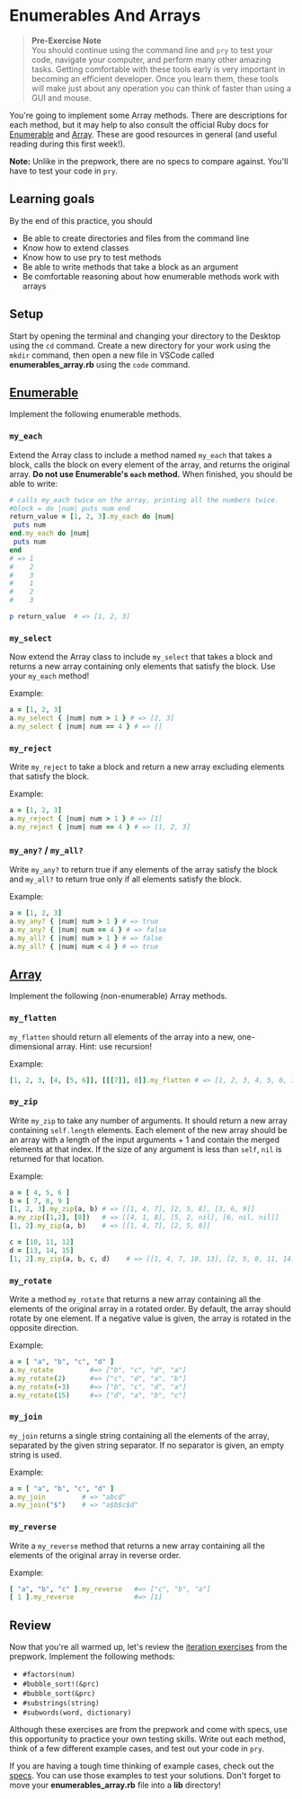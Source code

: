 # Enumerables And Arrays

> **Pre-Exercise Note**  
> You should continue using the command line and `pry` to test your code,
> navigate your computer, and perform many other amazing tasks. Getting
> comfortable with these tools early is very important in becoming an efficient
> developer. Once you learn them, these tools will make just about any operation
> you can think of faster than using a GUI and mouse.

You're going to implement some Array methods. There are descriptions for each
method, but it may help to also consult the official Ruby docs for
[Enumerable][docs-enumerable] and [Array][docs-array]. These are good
resources in general (and useful reading during this first week!).

**Note:** Unlike in the prepwork, there are no specs to compare against. You'll
have to test your code in `pry`.

## Learning goals

By the end of this practice, you should

* Be able to create directories and files from the command line
* Know how to extend classes
* Know how to use pry to test methods
* Be able to write methods that take a block as an argument
* Be comfortable reasoning about how enumerable methods work with arrays

## Setup

Start by opening the terminal and changing your directory to the Desktop using
the `cd` command. Create a new directory for your work using the `mkdir`
 command, then open a new file in VSCode called __enumerables_array.rb__ using
the `code` command.

## [Enumerable][docs-enumerable]

Implement the following enumerable methods.

### `my_each`

Extend the Array class to include a method named `my_each` that takes a block,
calls the block on every element of the array, and returns the original array.
**Do not use Enumerable's `each` method.** When finished, you should be able
to write:

```ruby
# calls my_each twice on the array, printing all the numbers twice.
#block = do |num| puts num end
return_value = [1, 2, 3].my_each do |num|
 puts num
end.my_each do |num|
 puts num
end
# => 1
#    2
#    3
#    1
#    2
#    3

p return_value  # => [1, 2, 3]
```

### `my_select`

Now extend the Array class to include `my_select` that takes a block and
returns a new array containing only elements that satisfy the block. Use your
`my_each` method!

Example:

```ruby
a = [1, 2, 3]
a.my_select { |num| num > 1 } # => [2, 3]
a.my_select { |num| num == 4 } # => []
```

### `my_reject`

Write `my_reject` to take a block and return a new array excluding elements that
satisfy the block.

Example:

```ruby
a = [1, 2, 3]
a.my_reject { |num| num > 1 } # => [1]
a.my_reject { |num| num == 4 } # => [1, 2, 3]
```

### `my_any?` / `my_all?`

Write `my_any?` to return true if any elements of the array satisfy the block
and `my_all?` to return true only if all elements satisfy the block.

Example:

```ruby
a = [1, 2, 3]
a.my_any? { |num| num > 1 } # => true
a.my_any? { |num| num == 4 } # => false
a.my_all? { |num| num > 1 } # => false
a.my_all? { |num| num < 4 } # => true
```

## [Array][docs-array]

Implement the following (non-enumerable) Array methods.

### `my_flatten`

`my_flatten` should return all elements of the array into a new, one-dimensional
array. Hint: use recursion!

Example:

```ruby
[1, 2, 3, [4, [5, 6]], [[[7]], 8]].my_flatten # => [1, 2, 3, 4, 5, 6, 7, 8]
```

### `my_zip`

Write `my_zip` to take any number of arguments. It should return a new array
containing `self.length` elements. Each element of the new array should be an
array with a length of the input arguments + 1 and contain the merged elements
at that index. If the size of any argument is less than `self`, `nil` is
returned for that location.

Example:

```ruby
a = [ 4, 5, 6 ]
b = [ 7, 8, 9 ]
[1, 2, 3].my_zip(a, b) # => [[1, 4, 7], [2, 5, 8], [3, 6, 9]]
a.my_zip([1,2], [8])   # => [[4, 1, 8], [5, 2, nil], [6, nil, nil]]
[1, 2].my_zip(a, b)    # => [[1, 4, 7], [2, 5, 8]]

c = [10, 11, 12]
d = [13, 14, 15]
[1, 2].my_zip(a, b, c, d)    # => [[1, 4, 7, 10, 13], [2, 5, 8, 11, 14]]
```

### `my_rotate`

Write a method `my_rotate` that returns a new array containing all the elements
of the original array in a rotated order. By default, the array should rotate by
one element. If a negative value is given, the array is rotated in the opposite
direction.

Example:

```ruby
a = [ "a", "b", "c", "d" ]
a.my_rotate         #=> ["b", "c", "d", "a"]
a.my_rotate(2)      #=> ["c", "d", "a", "b"]
a.my_rotate(-3)     #=> ["b", "c", "d", "a"]
a.my_rotate(15)     #=> ["d", "a", "b", "c"]
```

### `my_join`

`my_join` returns a single string containing all the elements of the array,
separated by the given string separator. If no separator is given, an empty
string is used.

Example:

```ruby
a = [ "a", "b", "c", "d" ]
a.my_join         # => "abcd"
a.my_join("$")    # => "a$b$c$d"
```

### `my_reverse`

Write a `my_reverse` method that returns a new array containing all the elements
of the original array in reverse order.

Example:

```ruby
[ "a", "b", "c" ].my_reverse   #=> ["c", "b", "a"]
[ 1 ].my_reverse               #=> [1]
```

## Review

Now that you're all warmed up, let's review the [iteration
exercises][prep-iter-exercises] from the prepwork. Implement the following
methods:

* `#factors(num)`
* `#bubble_sort!(&prc)`
* `#bubble_sort(&prc)`
* `#substrings(string)`
* `#subwords(word, dictionary)`

Although these exercises are from the prepwork and come with specs, use this
opportunity to practice your own testing skills. Write out each method, think of
a few different example cases, and test out your code in `pry`.

If you are having a tough time thinking of example cases, check out the
[specs][prep-iter-specs]. You can use those examples to test your solutions.
Don't forget to move your __enumerables_array.rb__ file into a __lib__
directory!

[docs-enumerable]: http://ruby-doc.org/core-2.1.2/Enumerable.html
[docs-array]: http://ruby-doc.org/core-2.1.2/Array.html
[prep-iter-exercises]: https://assets.aaonline.io/fullstack/ruby/assets/prep_iteration_exercises.rb
[prep-iter-specs]: https://assets.aaonline.io/fullstack/ruby/assets/w1d1_spec.zip
